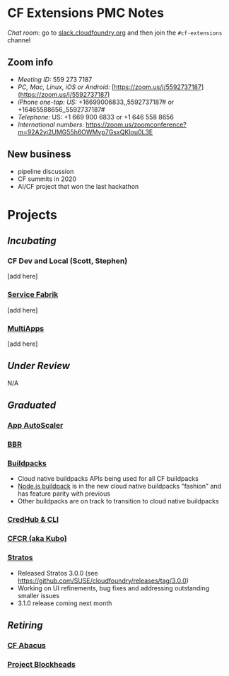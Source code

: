 # CF Extensions PMC Notes

*Chat room:* go to [slack.cloudfoundry.org](https://slack.cloudfoundry.org) and then join the `#cf-extensions` channel

## Zoom info

- *Meeting ID:* 559 273 7187
- *PC, Mac, Linux, iOS or Android:* [https://zoom.us/j/5592737187](https://zoom.us/j/5592737187)
- *iPhone one-tap: US:* +16699006833,,5592737187#  or +16465588656,,5592737187# 
- *Telephone:* US: +1 669 900 6833  or +1 646 558 8656 
- *International numbers:* https://zoom.us/zoomconference?m=92A2yi2UMG55h6OWMvp7GsxQKIou0L3E

## New business

- pipeline discussion
- CF summits in 2020
- AI/CF project that won the last hackathon

# Projects

## _Incubating_

### CF Dev and Local (Scott, Stephen)

[add here]

### [Service Fabrik](https://github.com/cloudfoundry-incubator/service-fabrik-broker)

[add here]

### [MultiApps](https://github.com/cloudfoundry-incubator/multiapps-cli-plugin)

[add here]

## _Under Review_

N/A

## _Graduated_

### [App AutoScaler](https://github.com/cloudfoundry/app-autoscaler)
### [BBR](https://github.com/cloudfoundry-incubator/bosh-backup-and-restore)
### [Buildpacks](https://buildpacks.io/)
* Cloud native buildpacks APIs being used for all CF buildpacks
* [Node.js buildpack](https://github.com/cloudfoundry/nodejs-cnb) is in the new cloud native buildpacks "fashion" and has feature parity with previous
* Other buildpacks are on track to transition to cloud native buildpacks
### [CredHub & CLI](https://github.com/cloudfoundry-incubator/credhub)
### [CFCR (aka Kubo)](https://github.com/cloudfoundry-incubator/cfcr-home)
### [Stratos](https://github.com/cloudfoundry/stratos)

* Released Stratos 3.0.0 (see https://github.com/SUSE/cloudfoundry/releases/tag/3.0.0)
* Working on UI refinements, bug fixes and addressing outstanding smaller issues
* 3.1.0 release coming next month

## _Retiring_

### [CF Abacus](https://github.com/cloudfoundry-incubator/cf-abacus)
### [Project Blockheads](https://github.com/cloudfoundry-incubator/blockhead)
